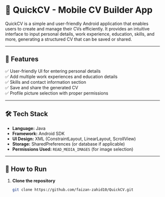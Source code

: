 # 📄 QuickCV - Mobile CV Builder App

QuickCV is a simple and user-friendly Android application that enables users to create and manage their CVs efficiently. It provides an intuitive interface to input personal details, work experience, education, skills, and more, generating a structured CV that can be saved or shared.

---

## 🚀 Features

✅ User-friendly UI for entering personal details  
✅ Add multiple work experiences and education details  
✅ Skills and contact information section  
✅ Save and share the generated CV  
✅ Profile picture selection with proper permissions  

---

## 🛠 Tech Stack

- **Language:** Java  
- **Framework:** Android SDK  
- **UI Design:** XML (ConstraintLayout, LinearLayout, ScrollView)  
- **Storage:** SharedPreferences (or database if applicable)  
- **Permissions Used:** `READ_MEDIA_IMAGES` (for image selection)  

---

## 🚀 How to Run

1. **Clone the repository**  
   ```sh
   git clone https://github.com/faizan-zahid10/QuickCV.git
